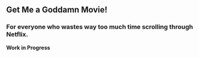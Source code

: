 ## Get Me a Goddamn Movie!

### For everyone who wastes way too much time scrolling through Netflix.

**Work in Progress**